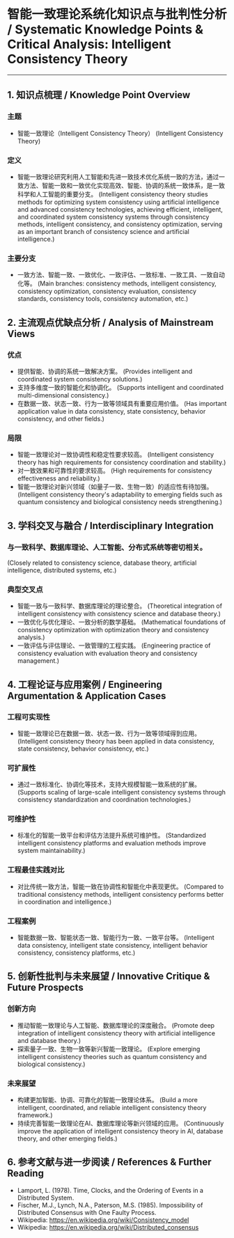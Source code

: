 # 智能一致理论系统化知识点与批判性分析 / Systematic Knowledge Points & Critical Analysis: Intelligent Consistency Theory

---

## 1. 知识点梳理 / Knowledge Point Overview

### 主题
- 智能一致理论（Intelligent Consistency Theory）
  (Intelligent Consistency Theory)

### 定义
- 智能一致理论研究利用人工智能和先进一致技术优化系统一致的方法，通过一致方法、智能一致和一致优化实现高效、智能、协调的系统一致体系，是一致科学和人工智能的重要分支。
  (Intelligent consistency theory studies methods for optimizing system consistency using artificial intelligence and advanced consistency technologies, achieving efficient, intelligent, and coordinated system consistency systems through consistency methods, intelligent consistency, and consistency optimization, serving as an important branch of consistency science and artificial intelligence.)

### 主要分支
- 一致方法、智能一致、一致优化、一致评估、一致标准、一致工具、一致自动化等。
  (Main branches: consistency methods, intelligent consistency, consistency optimization, consistency evaluation, consistency standards, consistency tools, consistency automation, etc.)

## 2. 主流观点优缺点分析 / Analysis of Mainstream Views

### 优点
- 提供智能、协调的系统一致解决方案。
  (Provides intelligent and coordinated system consistency solutions.)
- 支持多维度一致的智能化和协调化。
  (Supports intelligent and coordinated multi-dimensional consistency.)
- 在数据一致、状态一致、行为一致等领域具有重要应用价值。
  (Has important application value in data consistency, state consistency, behavior consistency, and other fields.)

### 局限
- 智能一致理论对一致协调性和稳定性要求较高。
  (Intelligent consistency theory has high requirements for consistency coordination and stability.)
- 对一致效果和可靠性的要求较高。
  (High requirements for consistency effectiveness and reliability.)
- 智能一致理论对新兴领域（如量子一致、生物一致）的适应性有待加强。
  (Intelligent consistency theory's adaptability to emerging fields such as quantum consistency and biological consistency needs strengthening.)

## 3. 学科交叉与融合 / Interdisciplinary Integration

### 与一致科学、数据库理论、人工智能、分布式系统等密切相关。
  (Closely related to consistency science, database theory, artificial intelligence, distributed systems, etc.)

### 典型交叉点
- 智能一致与一致科学、数据库理论的理论整合。
  (Theoretical integration of intelligent consistency with consistency science and database theory.)
- 一致优化与优化理论、一致分析的数学基础。
  (Mathematical foundations of consistency optimization with optimization theory and consistency analysis.)
- 一致评估与评估理论、一致管理的工程实践。
  (Engineering practice of consistency evaluation with evaluation theory and consistency management.)

## 4. 工程论证与应用案例 / Engineering Argumentation & Application Cases

### 工程可实现性
- 智能一致理论已在数据一致、状态一致、行为一致等领域得到应用。
  (Intelligent consistency theory has been applied in data consistency, state consistency, behavior consistency, etc.)

### 可扩展性
- 通过一致标准化、协调化等技术，支持大规模智能一致系统的扩展。
  (Supports scaling of large-scale intelligent consistency systems through consistency standardization and coordination technologies.)

### 可维护性
- 标准化的智能一致平台和评估方法提升系统可维护性。
  (Standardized intelligent consistency platforms and evaluation methods improve system maintainability.)

### 工程最佳实践对比
- 对比传统一致方法，智能一致在协调性和智能化中表现更优。
  (Compared to traditional consistency methods, intelligent consistency performs better in coordination and intelligence.)

### 工程案例
- 智能数据一致、智能状态一致、智能行为一致、一致平台等。
  (Intelligent data consistency, intelligent state consistency, intelligent behavior consistency, consistency platforms, etc.)

## 5. 创新性批判与未来展望 / Innovative Critique & Future Prospects

### 创新方向
- 推动智能一致理论与人工智能、数据库理论的深度融合。
  (Promote deep integration of intelligent consistency theory with artificial intelligence and database theory.)
- 探索量子一致、生物一致等新兴智能一致理论。
  (Explore emerging intelligent consistency theories such as quantum consistency and biological consistency.)

### 未来展望
- 构建更加智能、协调、可靠化的智能一致理论体系。
  (Build a more intelligent, coordinated, and reliable intelligent consistency theory framework.)
- 持续完善智能一致理论在AI、数据库理论等新兴领域的应用。
  (Continuously improve the application of intelligent consistency theory in AI, database theory, and other emerging fields.)

## 6. 参考文献与进一步阅读 / References & Further Reading

- Lamport, L. (1978). Time, Clocks, and the Ordering of Events in a Distributed System.
- Fischer, M.J., Lynch, N.A., Paterson, M.S. (1985). Impossibility of Distributed Consensus with One Faulty Process.
- Wikipedia: <https://en.wikipedia.org/wiki/Consistency_model>
- Wikipedia: <https://en.wikipedia.org/wiki/Distributed_consensus> 